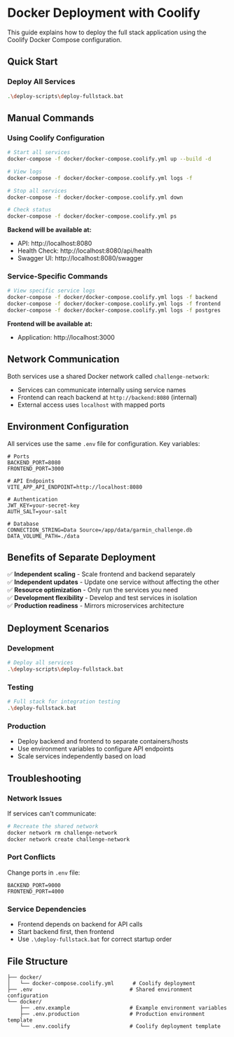# Docker Deployment with Coolify

This guide explains how to deploy the full stack application using the Coolify Docker Compose configuration.

## Quick Start

### Deploy All Services
```bash
.\deploy-scripts\deploy-fullstack.bat
```

## Manual Commands

### Using Coolify Configuration

```bash
# Start all services
docker-compose -f docker/docker-compose.coolify.yml up --build -d

# View logs
docker-compose -f docker/docker-compose.coolify.yml logs -f

# Stop all services
docker-compose -f docker/docker-compose.coolify.yml down

# Check status
docker-compose -f docker/docker-compose.coolify.yml ps
```

**Backend will be available at:**
- API: http://localhost:8080
- Health Check: http://localhost:8080/api/health
- Swagger UI: http://localhost:8080/swagger

### Service-Specific Commands

```bash
# View specific service logs
docker-compose -f docker/docker-compose.coolify.yml logs -f backend
docker-compose -f docker/docker-compose.coolify.yml logs -f frontend
docker-compose -f docker/docker-compose.coolify.yml logs -f postgres
```

**Frontend will be available at:**
- Application: http://localhost:3000

## Network Communication

Both services use a shared Docker network called `challenge-network`:
- Services can communicate internally using service names
- Frontend can reach backend at `http://backend:8080` (internal)
- External access uses `localhost` with mapped ports

## Environment Configuration

All services use the same `.env` file for configuration. Key variables:

```env
# Ports
BACKEND_PORT=8080
FRONTEND_PORT=3000

# API Endpoints
VITE_APP_API_ENDPOINT=http://localhost:8080

# Authentication
JWT_KEY=your-secret-key
AUTH_SALT=your-salt

# Database
CONNECTION_STRING=Data Source=/app/data/garmin_challenge.db
DATA_VOLUME_PATH=./data
```

## Benefits of Separate Deployment

✅ **Independent scaling** - Scale frontend and backend separately  
✅ **Independent updates** - Update one service without affecting the other  
✅ **Resource optimization** - Only run the services you need  
✅ **Development flexibility** - Develop and test services in isolation  
✅ **Production readiness** - Mirrors microservices architecture  

## Deployment Scenarios

### Development
```bash
# Deploy all services
.\deploy-scripts\deploy-fullstack.bat
```

### Testing
```bash
# Full stack for integration testing
.\deploy-fullstack.bat
```

### Production
- Deploy backend and frontend to separate containers/hosts
- Use environment variables to configure API endpoints
- Scale services independently based on load

## Troubleshooting

### Network Issues
If services can't communicate:
```bash
# Recreate the shared network
docker network rm challenge-network
docker network create challenge-network
```

### Port Conflicts
Change ports in `.env` file:
```env
BACKEND_PORT=9000
FRONTEND_PORT=4000
```

### Service Dependencies
- Frontend depends on backend for API calls
- Start backend first, then frontend
- Use `.\deploy-fullstack.bat` for correct startup order

## File Structure

```
├── docker/
│   └── docker-compose.coolify.yml      # Coolify deployment
├── .env                               # Shared environment configuration
└── docker/
    ├── .env.example                   # Example environment variables
    ├── .env.production                # Production environment template
    └── .env.coolify                   # Coolify deployment template
```